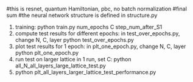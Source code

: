 #this is resnet, quantum Hamiltonian, pbc, no batch normalization
#final sum
#the neural network structure is defined in structure.py

1. training: 
    python train.py num_epochs C step_num_after_S1
2. compute test results for different epochs:
    in test_over_epochs.py, change N, C, layer
    python test_over_epochs.py
3. plot test results for  1 epoch:
    in plt_one_epoch.py, change  N, C, layer
    python plt_one_epoch.py
4. run test on larger lattice in 1 run, set C:
    python all_N_all_layers_large_lattice_test.py
5. python plt_all_layers_larger_lattice_test_performance.py